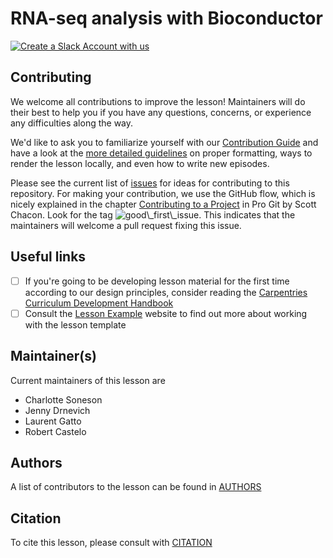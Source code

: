 # RNA-seq analysis with Bioconductor

[![Create a Slack Account with us](https://img.shields.io/badge/Create_Slack_Account-The_Carpentries-071159.svg)](https://swc-slack-invite.herokuapp.com/)

## Contributing

We welcome all contributions to improve the lesson! Maintainers will do their best to help you if you have any
questions, concerns, or experience any difficulties along the way.

We'd like to ask you to familiarize yourself with our [Contribution Guide](CONTRIBUTING.md) and have a look at
the [more detailed guidelines][lesson-example] on proper formatting, ways to render the lesson locally, and even
how to write new episodes.

Please see the current list of [issues][issues] for ideas for contributing to this
repository. For making your contribution, we use the GitHub flow, which is
nicely explained in the chapter [Contributing to a Project](http://git-scm.com/book/en/v2/GitHub-Contributing-to-a-Project) in Pro Git
by Scott Chacon.
Look for the tag ![good\\_first\\_issue](https://img.shields.io/badge/-good%20first%20issue-gold.svg). This indicates that the maintainers will welcome a pull request fixing this issue.

## Useful links

- [ ] If you're going to be developing lesson material for the first time
  according to our design principles,
  consider reading the [Carpentries Curriculum Development Handbook][cdh]
- [ ] Consult the [Lesson Example][lesson-example] website to find out more about
  working with the lesson template

## Maintainer(s)

Current maintainers of this lesson are

- Charlotte Soneson
- Jenny Drnevich
- Laurent Gatto
- Robert Castelo

## Authors

A list of contributors to the lesson can be found in [AUTHORS](AUTHORS)

## Citation

To cite this lesson, please consult with [CITATION](CITATION)

[lesson-example]: https://carpentries.github.io/lesson-example
[cdh]: https://cdh.carpentries.org
[issues]: https://github.com/carpentries-incubator/bioc-rnaseq/issues/



